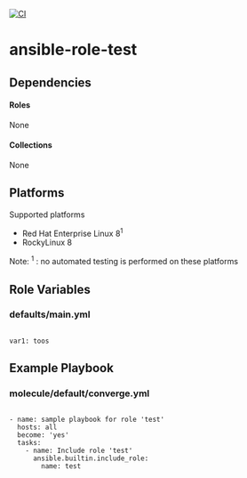 [![CI](https://github.com/de-it-krachten/ansible-role-test/workflows/CI/badge.svg?event=push)](https://github.com/de-it-krachten/ansible-role-test/actions?query=workflow%3ACI)

# ansible-role-test

<basic role description>



## Dependencies

#### Roles
None

#### Collections
None

## Platforms

Supported platforms

- Red Hat Enterprise Linux 8<sup>1</sup>
- RockyLinux 8

Note:
<sup>1</sup> : no automated testing is performed on these platforms

## Role Variables
### defaults/main.yml
<pre><code>
var1: toos
</pre></code>




## Example Playbook
### molecule/default/converge.yml
<pre><code>
- name: sample playbook for role 'test'
  hosts: all
  become: 'yes'
  tasks:
    - name: Include role 'test'
      ansible.builtin.include_role:
        name: test
</pre></code>
